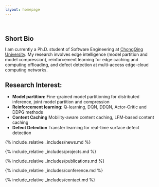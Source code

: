 ```yaml
---
layout: homepage
---
```


<h1 id="about-me"></h1>

<h2 style="margin: 60px 0px 10px;">Short Bio</h2>

I am currently a Ph.D. student of Software Engineering at [ChongQing University](https://www.cqu.edu.cn/). My research involves edge intelligence (model partition and model compression), reinforcement learning for edge caching and computing offloading, and defect detection at multi-access edge-cloud computing networks.


## Research Interest:
- **Model partition:**  Fine-grained model partitioning for distributed inference, joint model partition and compression
- **Reinforcement learning:** Q-learning, DQN, DDQN, Actor-Critic and DDPG methods
- **Content Caching** Mobility-aware content caching, LFM-based content caching
- **Defect Detection** Transfer learning for real-time surface defect detection

{% include_relative _includes/news.md %}

{% include_relative _includes/projects.md %}

{% include_relative _includes/publications.md %}

{% include_relative _includes/conference.md %}

{% include_relative _includes/contact.md %}
<!-- <strong style="color:#e74d3c; font-weight:600"><strong style="color:#e74d3c; font-weight:600">I am currently on the 2023-2024 academic job market, looking for faculty positions in CS, CSE, ECE, IEOR, etc., related to Artificial Intelligence, Computer Vision, and Machine Learning. Please feel free to contact me if you are interested. I am also happy to give talks on my research in related seminars.</strong></strong> -->


<!-- 
{% include_relative _includes/publications.md %}

{% include_relative _includes/teaching.md %}

{% include_relative _includes/talks.md %}

{% include_relative _includes/services.md %}


 -->
